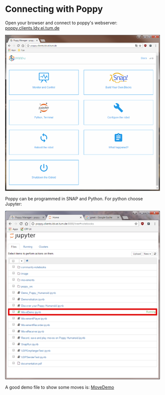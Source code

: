 # Connecting with Poppy

Open your browser and connect to poppy's webserver: [poppy.clients.ldv.ei.tum.de](http://poppy.clients.ldv.ei.tum.de)

![Webserver Home](images/software/webserver_home.png)

Poppy can be programmed in SNAP and Python. For python choose Jupyter:

![Jupyter](images/software/jupyter.png)

A good demo file to show some moves is: [MoveDemo](Software/moveDemo.md)